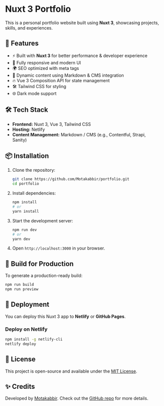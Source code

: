 # Nuxt 3 Portfolio

This is a personal portfolio website built using **Nuxt 3**, showcasing projects, skills, and experiences.

## 🚀 Features

- ⚡ Built with **Nuxt 3** for better performance & developer experience
- 🎨 Fully responsive and modern UI
- 🌍 SEO optimized with meta tags
- 📜 Dynamic content using Markdown & CMS integration
- 🔥 Vue 3 Composition API for state management
- 🛠️ Tailwind CSS for styling
- 🌐 Dark mode support

## 🛠 Tech Stack

- **Frontend:** Nuxt 3, Vue 3, Tailwind CSS
- **Hosting:** Netlify
- **Content Management:** Markdown / CMS (e.g., Contentful, Strapi, Sanity)

## 📦 Installation

1. Clone the repository:
   ```sh
   git clone https://github.com/Motakabbir/portfolio.git
   cd portfolio
   ```

2. Install dependencies:
   ```sh
   npm install
   # or
   yarn install
   ```

3. Start the development server:
   ```sh
   npm run dev
   # or
   yarn dev
   ```

4. Open `http://localhost:3000` in your browser.

## 🔧 Build for Production

To generate a production-ready build:
```sh
npm run build
npm run preview
```

## 🚀 Deployment

You can deploy this Nuxt 3 app to **Netlify** or **GitHub Pages**.

### Deploy on Netlify
```sh
npm install -g netlify-cli
netlify deploy
```

## 📄 License

This project is open-source and available under the [MIT License](LICENSE).

## ✨ Credits

Developed by [Motakabbir](https://mmorshed.me/). Check out the [GitHub repo](https://github.com/Motakabbir/portfolio) for more details.
